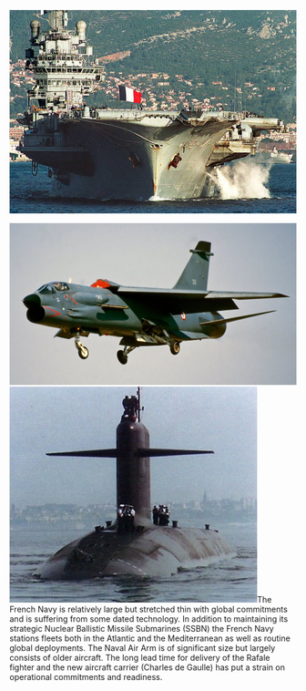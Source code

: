 ![](/assets/images/nato/fr/navy/image1.jpg)

![](/assets/images/nato/fr/navy/image2.jpg)![](/assets/images/nato/fr/navy/image3.jpeg)The
French Navy is relatively large but stretched thin with global
commitments and is suffering from some dated technology. In addition to
maintaining its strategic Nuclear Ballistic Missile Submarines (SSBN)
the French Navy stations fleets both in the Atlantic and the
Mediterranean as well as routine global deployments. The Naval Air Arm
is of significant size but largely consists of older aircraft. The long
lead time for delivery of the Rafale fighter and the new aircraft
carrier (Charles de Gaulle) has put a strain on operational commitments
and readiness.
